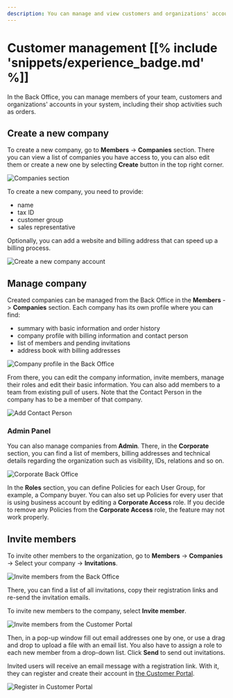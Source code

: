 ```yaml
---
description: You can manage and view customers and organizations' accounts in your system, including their shop activities such as orders.
---
```


# Customer management [[% include 'snippets/experience_badge.md' %]]

In the Back Office, you can manage members of your team,
customers and organizations' accounts in your system, including their shop activities such as orders.

## Create a new company

To create a new company, go to **Members** -> **Companies** section.
There you can view a list of companies you have access to,
you can also edit them or create a new one by selecting **Create** button in the top right corner.

![Companies section](img/cp_companies_section_back_office.png)

To create a new company, you need to provide:

- name
- tax ID
- customer group
- sales representative

Optionally, you can add a website and billing address that can speed up a billing process.

![Create a new company account](img/cp_create_company_back_office.png)

## Manage company

Created companies can be managed from the Back Office in the **Members** -> **Companies** section.
Each company has its own profile where you can find:

- summary with basic information and order history
- company profile with billing information and contact person
- list of members and pending invitations
- address book with billing addresses

![Company profile in the Back Office](img/cp_company_profile_back_office.png)

From there, you can edit the company information, invite members, manage their roles and edit their basic information.
You can also add members to a team from existing pull of users.
Note that the Contact Person in the company has to be a member of that company.

![Add Contact Person](img/cp_contact_person_back_office.png)

### Admin Panel

You can also manage companies from **Admin**.
There, in the **Corporate** section, you can find a list of members,
billing addresses and technical details regarding the organization such as visibility, IDs, relations and so on.

![Corporate Back Office](img/cp_admin_company_view.png)

In the **Roles** section, you can define Policies for each User Group, for example, a Company buyer.
You can also set up Policies for every user that is using business account by editing a **Corporate Access** role.
If you decide to remove any Policies from the **Corporate Access** role, the feature may not work properly.

## Invite members

To invite other members to the organization,
go to **Members** -> **Companies** -> Select your company -> **Invitations**.

![Invite members from the Back Office](img/cp_invitations_back_office.png)

There, you can find a list of all invitations, copy their registration links
and re-send the invitation emails.

To invite new members to the company, select **Invite member**.

![Invite members from the Customer Portal](img/cp_invite_members_portal.png)

Then, in a pop-up window fill out email addresses one by one,
or use a drag and drop to upload a file with an email list.
You also have to assign a role to each new member from a drop-down list.
Click **Send** to send out invitations.

Invited users will receive an email message with a registration link.
With it, they can register and create their account in [the Customer Portal](customer_portal.md).

![Register in Customer Portal](img/cp_register_account_portal.png)
